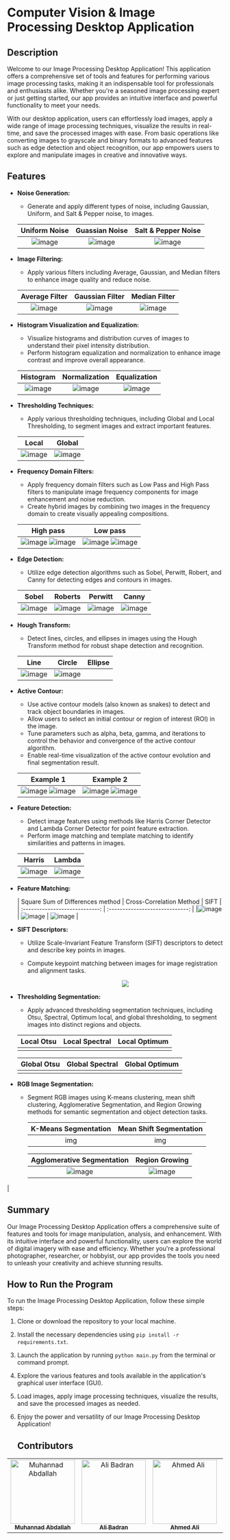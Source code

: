 # Computer Vision & Image Processing Desktop Application

## Description

Welcome to our Image Processing Desktop Application! This application offers a comprehensive set of tools and features for performing various image processing tasks, making it an indispensable tool for professionals and enthusiasts alike. Whether you're a seasoned image processing expert or just getting started, our app provides an intuitive interface and powerful functionality to meet your needs.

With our desktop application, users can effortlessly load images, apply a wide range of image processing techniques, visualize the results in real-time, and save the processed images with ease. From basic operations like converting images to grayscale and binary formats to advanced features such as edge detection and object recognition, our app empowers users to explore and manipulate images in creative and innovative ways.

## Features


- **Noise Generation:**
  - Generate and apply different types of noise, including Gaussian, Uniform, and Salt & Pepper noise, to images.

   |         Uniform Noise          |         Guassian Noise          |        Salt & Pepper Noise         |
   | :----------------------------: | :-----------------------------: | :--------------------------------: |
   | ![image](https://github.com/AliBadran716/Image-Processing-Kit/assets/102072821/edc4b200-7661-44d5-9a39-9093dd790be9) | ![image](https://github.com/AliBadran716/Image-Processing-Kit/assets/102072821/06186323-5356-449c-90a1-6b2654608569) | ![image](https://github.com/AliBadran716/Image-Processing-Kit/assets/102072821/1b7c4065-fa39-476e-9eb7-a7b471c71df4) |

- **Image Filtering:**
  - Apply various filters including Average, Gaussian, and Median filters to enhance image quality and reduce noise.
    
   |         Average Filter          |         Gaussian Filter          |         Median Filter          |
   | :-----------------------------: | :------------------------------: | :----------------------------: |
   |![image](https://github.com/AliBadran716/Image-Processing-Kit/assets/102072821/628bfe27-0a13-481f-8c66-cb6691f95ab2) | ![image](https://github.com/AliBadran716/Image-Processing-Kit/assets/102072821/aac63a83-8945-4a3a-968d-0a4b142b503f) | ![image](https://github.com/AliBadran716/Image-Processing-Kit/assets/102072821/e84e2022-6643-43f7-999d-d48840e691e7) |

- **Histogram Visualization and Equalization:**
  - Visualize histograms and distribution curves of images to understand their pixel intensity distribution.
  - Perform histogram equalization and normalization to enhance image contrast and improve overall appearance.

   | Histogram | Normalization | Equalization |  
   | :----------------------------: | :-----------------------------: | :-----------------------------: |
   | ![image](https://github.com/AliBadran716/Image-Processing-Kit/assets/102072821/e8d448b1-568b-45da-8f08-10e3e6227c95) | ![image](https://github.com/AliBadran716/Image-Processing-Kit/assets/102072821/2e65594b-dbbd-49e2-a39d-d1c8b7ba399e) | ![image](https://github.com/AliBadran716/Image-Processing-Kit/assets/102072821/56b805a4-a3f1-4c2b-8541-560d7b74eacd) |

- **Thresholding Techniques:**
  - Apply various thresholding techniques, including Global and Local Thresholding, to segment images and extract important features.
 
   | Local | Global |  
   | :----------------------------: | :-----------------------------: |
   | ![image](https://github.com/AliBadran716/Image-Processing-Kit/assets/102072821/6dfbd4b6-fd28-4283-8225-2994f72b5c22) | ![image](https://github.com/AliBadran716/Image-Processing-Kit/assets/102072821/6fd38aeb-7e1e-48c5-807c-73335d4d2241) |

- **Frequency Domain Filters:**
  - Apply frequency domain filters such as Low Pass and High Pass filters to manipulate image frequency components for image enhancement and noise reduction.
  - Create hybrid images by combining two images in the frequency domain to create visually appealing compositions.
    
   | High pass | Low pass |  
   | :----------------------------: | :-----------------------------: |
   | ![image](https://github.com/AliBadran716/Image-Processing-Kit/assets/102072821/1c1f3014-25f1-4404-8417-86c475d6f219) ![image](https://github.com/AliBadran716/Image-Processing-Kit/assets/102072821/42069143-8af4-41a1-bbd2-9793ec1d119c) | ![image](https://github.com/AliBadran716/Image-Processing-Kit/assets/102072821/3ca9baf9-19e1-42ea-a427-975f5bfd435d) ![image](https://github.com/AliBadran716/Image-Processing-Kit/assets/102072821/abe2cfb2-aebd-4aa3-a2c1-14a119fa46c0) |

    
 
  
- **Edge Detection:**
  - Utilize edge detection algorithms such as Sobel, Perwitt, Robert, and Canny for detecting edges and contours in images.
    
   | Sobel | Roberts | Perwitt | Canny |
   | :----------------------------: | :-----------------------------: | :--------------------------------: | :--------------------------------: |
   | ![image](https://github.com/AliBadran716/Image-Processing-Kit/assets/102072821/1774fb92-4e32-4013-8a8d-a7aed4d70e87) | ![image](https://github.com/AliBadran716/Image-Processing-Kit/assets/102072821/51c4a02a-ffa2-44f2-acf1-7b4a38373051) | ![image](https://github.com/AliBadran716/Image-Processing-Kit/assets/102072821/36b10936-65c3-4b4f-8510-80500b18fb05) | ![image](https://github.com/AliBadran716/Image-Processing-Kit/assets/102072821/432bdf73-371f-4080-81f5-2fc66e569d46) |


- **Hough Transform:**
  - Detect lines, circles, and ellipses in images using the Hough Transform method for robust shape detection and recognition.
 
   | Line | Circle | Ellipse |  
   | :----------------------------: | :-----------------------------: | :-----------------------------: |
   | ![image](https://github.com/AliBadran716/Image-Processing-Kit/assets/102072821/5bf1b031-81d2-4167-a7f8-8b9363e36514) | ![image](https://github.com/AliBadran716/Image-Processing-Kit/assets/102072821/95fe8821-aab6-4572-af49-a39c4c29e17c) |  |

- **Active Contour:**
  - Use active contour models (also known as snakes) to detect and track object boundaries in images.
  - Allow users to select an initial contour or region of interest (ROI) in the image.
  - Tune parameters such as alpha, beta, gamma, and iterations to control the behavior and convergence of the active contour algorithm.
  - Enable real-time visualization of the active contour evolution and final segmentation result.

   | Example 1 | Example 2 |  
   | :----------------------------: | :-----------------------------: |
   | ![image](https://github.com/AliBadran716/Image-Processing-Kit/assets/102072821/6324d38b-2843-4ef6-8e74-e626629b82f7) ![image](https://github.com/AliBadran716/Image-Processing-Kit/assets/102072821/0693d3c2-1252-467d-baa0-8c07b2880605) | ![image](https://github.com/AliBadran716/Image-Processing-Kit/assets/102072821/17241429-5b66-4b14-bcea-826f82fc81df)  ![image](https://github.com/AliBadran716/Image-Processing-Kit/assets/102072821/ce155f28-8c4c-42ca-900b-9598d15177c0) |

- **Feature Detection:**
  - Detect image features using methods like Harris Corner Detector and Lambda Corner Detector for point feature extraction.
  - Perform image matching and template matching to identify similarities and patterns in images.
    
   | Harris | Lambda |  
   | :----------------------------: | :-----------------------------: |
   | ![image](https://github.com/AliBadran716/Image-Processing-Kit/assets/102072821/af4b4b94-d2c9-4533-8ce2-7895b57261ad) | ![image](https://github.com/AliBadran716/Image-Processing-Kit/assets/102072821/68c0469d-bd69-413e-95aa-dfba6517ff63) |

- **Feature Matching:**
  
   | Square Sum of Differences method | Cross-Correlation Method |  SIFT |
   | :----------------------------: | :-----------------------------: |
   |![image](https://github.com/AliBadran716/Image-Processing-Kit/assets/102072821/bffb8574-5dfa-43ca-9cd6-d1e848b29b35) | ![image](https://github.com/AliBadran716/Image-Processing-Kit/assets/102072821/52cd4deb-fe08-48d1-9236-8f6d95828e5a) | ![image](https://github.com/AliBadran716/Image-Processing-Kit/assets/102072821/68cf3455-c692-466a-b856-160bc951988e) |

  
- **SIFT Descriptors:**
  - Utilize Scale-Invariant Feature Transform (SIFT) descriptors to detect and describe key points in images.
  - Compute keypoint matching between images for image registration and alignment tasks.

    <p align="center">
     <img src="img" />
   </p>

- **Thresholding Segmentation:**
  - Apply advanced thresholding segmentation techniques, including Otsu, Spectral, Optimum local, and global thresholding, to segment images into distinct regions and objects.
    
   | Local Otsu | Local Spectral | Local Optimum |  
   | :----------------------------: | :-----------------------------: | :-----------------------------: |
   |  |  |  |

   | Global Otsu | Global Spectral | Global Optimum |  
   | :----------------------------: | :-----------------------------: | :-----------------------------: |
   |  |  |  |

- **RGB Image Segmentation:**
  - Segment RGB images using K-means clustering, mean shift clustering, Agglomerative Segmentation, and Region Growing methods for semantic segmentation and object detection tasks.

    | K-Means Segmentation | Mean Shift Segmentation |
    | :----------------------------: | :-----------------------------: |
    | img |img |

    | Agglomerative Segmentation |         Region Growing          |
    | :------------------------: | :-----------------------------: |
    |  ![image](https://github.com/AliBadran716/Image-Processing-Kit/assets/102072821/999e098f-f480-4499-8689-273ab261264c) | ![image](https://github.com/AliBadran716/Image-Processing-Kit/assets/102072821/47f60b3a-f4c0-4dce-b9e9-46e0dedda685)
 |

## Summary

Our Image Processing Desktop Application offers a comprehensive suite of features and tools for image manipulation, analysis, and enhancement. With its intuitive interface and powerful functionality, users can explore the world of digital imagery with ease and efficiency. Whether you're a professional photographer, researcher, or hobbyist, our app provides the tools you need to unleash your creativity and achieve stunning results.

## How to Run the Program

To run the Image Processing Desktop Application, follow these simple steps:

1. Clone or download the repository to your local machine.
2. Install the necessary dependencies using `pip install -r requirements.txt`.
3. Launch the application by running `python main.py` from the terminal or command prompt.
4. Explore the various features and tools available in the application's graphical user interface (GUI).
5. Load images, apply image processing techniques, visualize the results, and save the processed images as needed.
6. Enjoy the power and versatility of our Image Processing Desktop Application!

   ## Contributors <a name = "Contributors"></a>

<table>
  <tr>
    <td align="center">
    <a href="https://github.com/Muhannad159" target="_black">
    <img src="https://avatars.githubusercontent.com/u/104541242?v=4" width="150px;" alt="Muhannad Abdallah"/>
    <br />
    <sub><b>Muhannad Abdallah</b></sub></a>
    </td>
  <td align="center">
    <a href="https://github.com/AliBadran716" target="_black">
    <img src="https://avatars.githubusercontent.com/u/102072821?v=4" width="150px;" alt="Ali Badran"/>
    <br />
    <sub><b>Ali Badran</b></sub></a>
    </td>
     <td align="center">
    <a href="https://github.com/ahmedalii3" target="_black">
    <img src="https://avatars.githubusercontent.com/u/110257687?v=4" width="150px;" alt="Ahmed Ali"/>
    <br />
    <sub><b>Ahmed Ali</b></sub></a>
    </td>
<td align="center">
    <a href="https://github.com/ossama971" target="_black">
    <img src="https://avatars.githubusercontent.com/u/40814982?v=4" width="150px;" alt="Hassan Hussein"/>
    <br />
    <sub><b>Osama Badawi</b></sub></a>
    </td>
      </tr>
 </table>



